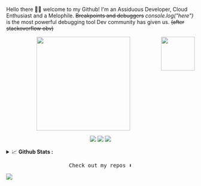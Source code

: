 
Hello there 👋🏾 welcome to my Github! I'm an Assiduous Developer, Cloud Enthusiast and a Melophile. ~~Breakpoints and debuggers~~
*console.log("here")* is the most powerful debugging tool Dev community has given us. ~~(after stackoverflow obv)~~

<p align="center">
  <img width="250" src="https://media4.giphy.com/media/2sMOUSy658zgS1CjY7/giphy.gif?cid=ecf05e47zj0kmpjyqymbz9rl4aibxgmkowljs5rxcqlav3hm&rid=giphy.gif&ct=s">
  <img width="90" src="https://media1.giphy.com/media/SGVGR33dqDMtF0Cwz1/giphy.gif?cid=ecf05e47zj0kmpjyqymbz9rl4aibxgmkowljs5rxcqlav3hm&rid=giphy.gif&ct=s" align="right">
</p>


<p align="center">
<a href= "https://dev.to/shreshthgoyal"><img src="https://img.icons8.com/windows/32/fffff/dev.png"/></a>
<a href= "https://www.linkedin.com/in/shreshthg30/"><img src="https://img.icons8.com/material-outlined/32/000000/linkedin.png"/></a>
<a href= "https://www.instagram.com/i_shreshth/"><img src="https://img.icons8.com/material-outlined/32/000000/instagram.png"/></a>
</p>

<details close="">
<summary>
  <g-emoji class="g-emoji" alias="chart_with_upwards_trend" fallback-src="https://github.githubassets.com/images/icons/emoji/unicode/1f4c8.png">📈</g-emoji> 
  <strong>Github Stats : </strong>
</summary>
<br>
  
<p align="center">
<a href="https://github.com/shreshthgoyal">
  <img width="65%" src="https://github-readme-stats.vercel.app/api?username=shreshthgoyal&show_icons=true&theme=tokyonight" />
  <img width="31%" src="https://github-readme-stats.vercel.app/api/top-langs/?username=shreshthgoyal&count_private=true&theme=tokyonight" />
</a>
</p>
</details>

<p align="center"><samp>
Check out my repos ⬇️  
  </samp>
</p>

![](https://komarev.com/ghpvc/?username=shreshthgoyal&color=lightgrey&style=flat&label=Profile+visits)
